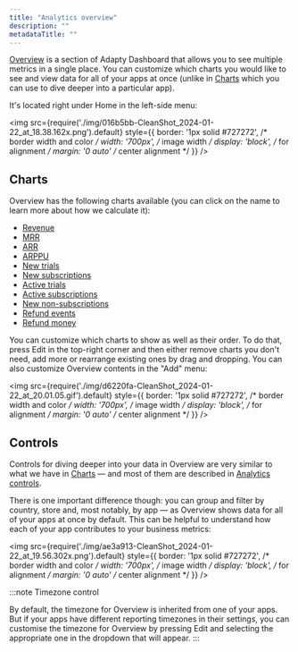 ```yaml
---
title: "Analytics overview"
description: ""
metadataTitle: ""
---
```


[Overview](https://app.adapty.io/overview) is a section of Adapty Dashboard that allows you to see multiple metrics in a single place. You can customize which charts you would like to see and view data for all of your apps at once (unlike in [Charts](charts) which you can use to dive deeper into a particular app).

It's located right under Home in the left-side menu:


<img
  src={require('./img/016b5bb-CleanShot_2024-01-22_at_18.38.162x.png').default}
  style={{
    border: '1px solid #727272', /* border width and color */
    width: '700px', /* image width */
    display: 'block', /* for alignment */
    margin: '0 auto' /* center alignment */
  }}
/>





## Charts

Overview has the following charts available (you can click on the name to learn more about how we calculate it):

- [Revenue](revenue)
- [MRR](mrr)
- [ARR](arr)
- [ARPPU](arppu)
- [New trials](new-trials)
- [New subscriptions](reactivated-subscriptions)
- [Active trials](active-trials)
- [Active subscriptions](active-subscriptions)
- [New non-subscriptions](non-subscriptions)
- [Refund events](refund-events)
- [Refund money](refund-money)

You can customize which charts to show as well as their order. To do that, press Edit in the top-right corner and then either remove charts you don't need, add more or rearrange existing ones by drag and dropping. You can also customize Overview contents in the "Add" menu:


<img
  src={require('./img/d6220fa-CleanShot_2024-01-22_at_20.01.05.gif').default}
  style={{
    border: '1px solid #727272', /* border width and color */
    width: '700px', /* image width */
    display: 'block', /* for alignment */
    margin: '0 auto' /* center alignment */
  }}
/>





## Controls

Controls for diving deeper into your data in Overview are very similar to what we have in [Charts](charts) — and most of them are described in [Analytics controls](controls-filters-grouping-compare-proceeds). 

There is one important difference though: you can group and filter by country, store and, most notably, by app — as Overview shows data for all of your apps at once by default. This can be helpful to understand how each of your app contributes to your business metrics:


<img
  src={require('./img/ae3a913-CleanShot_2024-01-22_at_19.56.302x.png').default}
  style={{
    border: '1px solid #727272', /* border width and color */
    width: '700px', /* image width */
    display: 'block', /* for alignment */
    margin: '0 auto' /* center alignment */
  }}
/>





:::note
Timezone control

By default, the timezone for Overview is inherited from one of your apps. But if your apps have different reporting timezones in their settings, you can customise the timezone for Overview by pressing Edit and selecting the appropriate one in the dropdown that will appear.
:::
